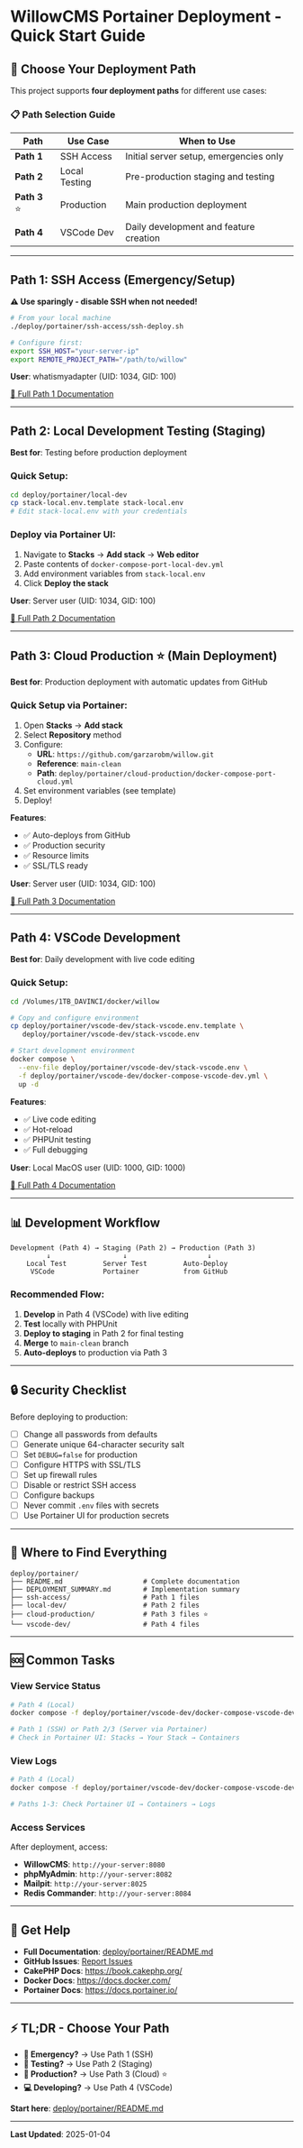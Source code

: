 # WillowCMS Portainer Deployment - Quick Start Guide

## 🚀 Choose Your Deployment Path

This project supports **four deployment paths** for different use cases:

### 📋 Path Selection Guide

| Path | Use Case | When to Use |
|------|----------|-------------|
| **Path 1** | SSH Access | Initial server setup, emergencies only |
| **Path 2** | Local Testing | Pre-production staging and testing |
| **Path 3** ⭐ | Production | Main production deployment |
| **Path 4** | VSCode Dev | Daily development and feature creation |

---

## Path 1: SSH Access (Emergency/Setup)

**⚠️ Use sparingly - disable SSH when not needed!**

```bash
# From your local machine
./deploy/portainer/ssh-access/ssh-deploy.sh

# Configure first:
export SSH_HOST="your-server-ip"
export REMOTE_PROJECT_PATH="/path/to/willow"
```

**User**: whatismyadapter (UID: 1034, GID: 100)

[📖 Full Path 1 Documentation](deploy/portainer/ssh-access/README.md)

---

## Path 2: Local Development Testing (Staging)

**Best for**: Testing before production deployment

### Quick Setup:
```bash
cd deploy/portainer/local-dev
cp stack-local.env.template stack-local.env
# Edit stack-local.env with your credentials
```

### Deploy via Portainer UI:
1. Navigate to **Stacks** → **Add stack** → **Web editor**
2. Paste contents of `docker-compose-port-local-dev.yml`
3. Add environment variables from `stack-local.env`
4. Click **Deploy the stack**

**User**: Server user (UID: 1034, GID: 100)

[📖 Full Path 2 Documentation](deploy/portainer/local-dev/README.md)

---

## Path 3: Cloud Production ⭐ (Main Deployment)

**Best for**: Production deployment with automatic updates from GitHub

### Quick Setup via Portainer:
1. Open **Stacks** → **Add stack**
2. Select **Repository** method
3. Configure:
   - **URL**: `https://github.com/garzarobm/willow.git`
   - **Reference**: `main-clean`
   - **Path**: `deploy/portainer/cloud-production/docker-compose-port-cloud.yml`
4. Set environment variables (see template)
5. Deploy!

**Features**:
- ✅ Auto-deploys from GitHub
- ✅ Production security
- ✅ Resource limits
- ✅ SSL/TLS ready

**User**: Server user (UID: 1034, GID: 100)

[📖 Full Path 3 Documentation](deploy/portainer/cloud-production/README.md)

---

## Path 4: VSCode Development

**Best for**: Daily development with live code editing

### Quick Setup:
```bash
cd /Volumes/1TB_DAVINCI/docker/willow

# Copy and configure environment
cp deploy/portainer/vscode-dev/stack-vscode.env.template \
   deploy/portainer/vscode-dev/stack-vscode.env

# Start development environment
docker compose \
  --env-file deploy/portainer/vscode-dev/stack-vscode.env \
  -f deploy/portainer/vscode-dev/docker-compose-vscode-dev.yml \
  up -d
```

**Features**:
- ✅ Live code editing
- ✅ Hot-reload
- ✅ PHPUnit testing
- ✅ Full debugging

**User**: Local MacOS user (UID: 1000, GID: 1000)

[📖 Full Path 4 Documentation](deploy/portainer/vscode-dev/README.md)

---

## 📊 Development Workflow

```
Development (Path 4) → Staging (Path 2) → Production (Path 3)
         ↓                  ↓                    ↓
    Local Test         Server Test         Auto-Deploy
     VSCode            Portainer           from GitHub
```

### Recommended Flow:
1. **Develop** in Path 4 (VSCode) with live editing
2. **Test** locally with PHPUnit
3. **Deploy to staging** in Path 2 for final testing
4. **Merge** to `main-clean` branch
5. **Auto-deploys** to production via Path 3

---

## 🔒 Security Checklist

Before deploying to production:

- [ ] Change all passwords from defaults
- [ ] Generate unique 64-character security salt
- [ ] Set `DEBUG=false` for production
- [ ] Configure HTTPS with SSL/TLS
- [ ] Set up firewall rules
- [ ] Disable or restrict SSH access
- [ ] Configure backups
- [ ] Never commit `.env` files with secrets
- [ ] Use Portainer UI for production secrets

---

## 📁 Where to Find Everything

```
deploy/portainer/
├── README.md                    # Complete documentation
├── DEPLOYMENT_SUMMARY.md        # Implementation summary
├── ssh-access/                  # Path 1 files
├── local-dev/                   # Path 2 files  
├── cloud-production/            # Path 3 files ⭐
└── vscode-dev/                  # Path 4 files
```

---

## 🆘 Common Tasks

### View Service Status
```bash
# Path 4 (Local)
docker compose -f deploy/portainer/vscode-dev/docker-compose-vscode-dev.yml ps

# Path 1 (SSH) or Path 2/3 (Server via Portainer)
# Check in Portainer UI: Stacks → Your Stack → Containers
```

### View Logs
```bash
# Path 4 (Local)
docker compose -f deploy/portainer/vscode-dev/docker-compose-vscode-dev.yml logs -f

# Paths 1-3: Check Portainer UI → Containers → Logs
```

### Access Services
After deployment, access:
- **WillowCMS**: `http://your-server:8080`
- **phpMyAdmin**: `http://your-server:8082`
- **Mailpit**: `http://your-server:8025`
- **Redis Commander**: `http://your-server:8084`

---

## 📧 Get Help

- **Full Documentation**: [deploy/portainer/README.md](deploy/portainer/README.md)
- **GitHub Issues**: [Report Issues](https://github.com/garzarobm/willow/issues)
- **CakePHP Docs**: https://book.cakephp.org/
- **Docker Docs**: https://docs.docker.com/
- **Portainer Docs**: https://docs.portainer.io/

---

## ⚡ TL;DR - Choose Your Path

- **🚨 Emergency?** → Use Path 1 (SSH)
- **🧪 Testing?** → Use Path 2 (Staging)
- **🚀 Production?** → Use Path 3 (Cloud) ⭐
- **💻 Developing?** → Use Path 4 (VSCode)

**Start here**: [deploy/portainer/README.md](deploy/portainer/README.md)

---

**Last Updated**: 2025-01-04
